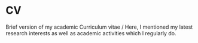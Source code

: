 # CV
Brief version of my academic Curriculum vitae /
Here, I mentioned my latest research interests as well as academic activities which I regularly do.
